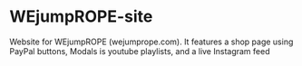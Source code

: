 # WEjumpROPE-site
Website for WEjumpROPE (wejumprope.com). It features a shop page using PayPal buttons, Modals is youtube playlists, and a live Instagram feed
